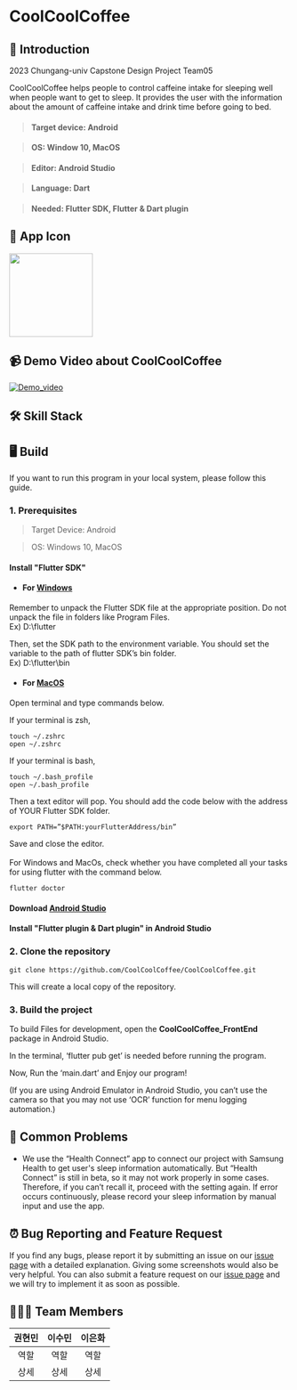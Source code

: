 # CoolCoolCoffee

## 📑 Introduction

2023 Chungang-univ Capstone Design Project Team05

CoolCoolCoffee helps people to control caffeine intake for sleeping well when people want to get to sleep. It provides the user with the information about the amount of caffeine intake and drink time before going to bed.

> #### Target device: Android

> #### OS: Window 10, MacOS

> #### Editor: Android Studio

> #### Language: Dart

> #### Needed: Flutter SDK, Flutter & Dart plugin

## 📱 App Icon
<img src="https://github.com/CoolCoolCoffee/CoolCoolCoffee/assets/69229909/731439bd-c500-4f9d-8676-886bd62962e3.png" width="150" height="150"/>

## 📹 Demo Video about CoolCoolCoffee

[![Demo_video](http://img.youtube.com/vi/lQ6Sh3euh6E/0.jpg)](https://youtu.be/lQ6Sh3euh6E)

## 🛠️ Skill Stack


## 🖥️ Build
If you want to run this program in your local system, please follow this guide. 

### 1. Prerequisites

> Target Device: Android

> OS: Windows 10, MacOS

#### Install "Flutter SDK"
- #### For [Windows](https://docs.flutter.dev/release/archive?tab=windows)
  
Remember to unpack the Flutter SDK file at the appropriate position. Do not unpack the file in folders like Program Files. <br/>
Ex) D:\flutter

Then, set the SDK path to the environment variable. You should set the variable to the path of flutter SDK’s bin folder.<br/>
Ex) D:\flutter\bin

- #### For [MacOS](https://docs.flutter.dev/release/archive?tab=macos)
  
Open terminal and type commands below.

If your terminal is zsh,

	touch ~/.zshrc
	open ~/.zshrc

If your terminal is bash,

	touch ~/.bash_profile
	open ~/.bash_profile

Then a text editor will pop. You should add the code below with the address of YOUR Flutter SDK folder.

	export PATH=”$PATH:yourFlutterAddress/bin”
Save and close the editor.
<br/>
<br/>
For Windows and MacOs, check whether you have completed all your tasks for using flutter with the command below.

	flutter doctor


#### Download [Android Studio](https://developer.android.com/studio/install?hl=ko) 
#### Install "Flutter plugin & Dart plugin" in Android Studio


### 2. Clone the repository


    git clone https://github.com/CoolCoolCoffee/CoolCoolCoffee.git


This will create a local copy of the repository.

### 3. Build the project

To build Files for development, open the **CoolCoolCoffee_FrontEnd** package in Android Studio.

In the terminal, ‘flutter pub get’ is needed before running the program.

Now, Run the ‘main.dart’ and Enjoy our program!

(If you are using Android Emulator in Android Studio, you can’t use the camera so that you may not use ‘OCR’ function for menu logging automation.)


## 📌 Common Problems

- We use the “Health Connect” app to connect our project with Samsung Health to get user's sleep information automatically. But “Health Connect” is still in beta, so it may not work properly in some cases. Therefore, if you can’t recall it, proceed with the setting again. If error occurs continuously, please record your sleep information by manual input and use the app.

## ⏰ Bug Reporting and Feature Request
If you find any bugs, please report it by submitting an issue on our [issue page](https://github.com/CoolCoolCoffee/CoolCoolCoffee/issues) with a detailed explanation. Giving some screenshots would also be very helpful. You can also submit a feature request on our [issue page](https://github.com/CoolCoolCoffee/CoolCoolCoffee/issues) and we will try to implement it as soon as possible.



## 🧑‍🤝‍🧑 Team Members

| 권현민 | 이수민 | 이은화|
|:---:|:---:|:---:|
|역할|역할|역할|
|상세|상세|상세|

